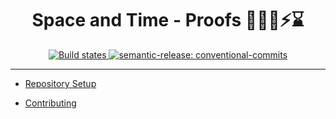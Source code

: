 <h1 align="center" style="border-bottom: none;">Space and Time - Proofs 🌌🦀🔑⚡⌛</h1>
<p align="center">
  <a href="https://github.com/spaceandtimelabs/proofs/actions?query=workflow%3ATest+branch%3Amain">
  <img alt="Build states" src="https://github.com/semantic-release/semantic-release/workflows/Test/badge.svg">
  </a>
  <a href="https://www.conventionalcommits.org/en/v1.0.0/">
    <img alt="semantic-release: conventional-commits" src="https://img.shields.io/badge/semantic--release-conventional--commits-blueviolet">
  </a>
</p>

---

- [Repository Setup](ci/README.md)

- [Contributing](CONTRIBUTING.md)
